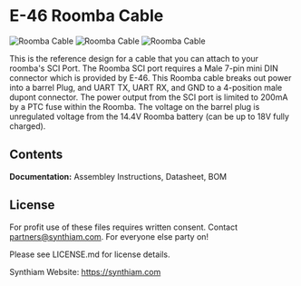 # E-46 Roomba Cable

![Roomba Cable](https://live.staticflickr.com/65535/48056628001_6fb880a34a_k.jpg)
![Roomba Cable](https://live.staticflickr.com/65535/48056673808_ff44bcc71c_k.jpg)
![Roomba Cable](https://live.staticflickr.com/65535/48056723537_84722fce43_k.jpg)

This is the reference design for a cable that you can attach to your roomba's SCI Port. The Roomba SCI port requires a Male 7-pin mini DIN connector which is provided by E-46. This Roomba cable breaks out power into a barrel Plug, and UART TX, UART RX, and GND to a 4-position male dupont connector. The power output from the SCI port is limited to 200mA by a PTC fuse within the Roomba. The voltage on the barrel plug is unregulated voltage from the 14.4V Roomba battery (can be up to 18V fully charged).

## Contents

**Documentation:** Assembley Instructions, Datasheet, BOM

## License

For profit use of these files requires written consent. Contact partners@synthiam.com. For everyone else party on!

Please see LICENSE.md for license details.

Synthiam Website: https://synthiam.com

